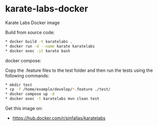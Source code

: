 # karate-labs-docker
Karate Labs Docker image

Build from source code:

```bash
* docker build -t karatelabs .
* docker run -d --name karate karatelabs
* docker exec -it karate bash
```

docker compose:

Copy the .feature files to the test folder and then run the tests using the following commands:

```bash
* mkdir test
* cp -f /home/example/develop/*.feature ./test/
* docker compose up -d
* docker exec -t karatelabs mvn clean test
```

Get this image on:

* https://hub.docker.com/r/sinfallas/karatelabs
